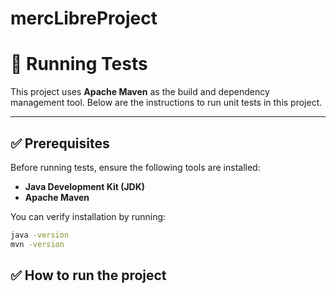 # mercLibreProject

# 🧪 Running Tests

This project uses **Apache Maven** as the build and dependency management tool. Below are the instructions to run unit tests in this project.

---

## ✅ Prerequisites

Before running tests, ensure the following tools are installed:

- **Java Development Kit (JDK)**
- **Apache Maven**

You can verify installation by running:

```bash
java -version
mvn -version
```

## ✅ How to run the project




